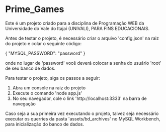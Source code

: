 # Prime_Games

Este é um projeto criado para a disciplina de Programação WEB da Universidade do Vale do Itajaí (UNIVALI),
PARA FINS EDUCACIONAIS.

Antes de testar o projeto, é necessário criar o arquivo 'config.json' na raiz do projeto e colar o seguinte
código:

{
  "MYSQL_PASSWORD": "password"
}

onde no lugar de 'password' você deverá colocar a senha do usuário 'root' de seu banco de dados.


Para testar o projeto, siga os passos a seguir:

1.  Abra um console na raiz do projeto
2.  Execute o comando 'node app.js'
3.  No seu navegador, cole o link 'http://localhost:3333' na barra de navegação

Caso seja a sua primeira vez executando o projeto, talvez seja necessário executar os querries da pasta
'assets/bd_archives' no MySQL Workbench, para inicialização do banco de dados.
